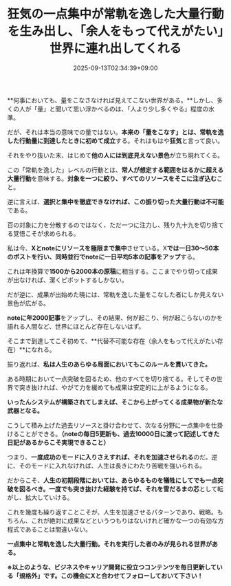 ﻿---
title: "狂気の一点集中が常軌を逸した大量行動を生み出し、「余人をもって代えがたい」世界に連れ出してくれる"
date: 2025-09-13T02:34:39+09:00
draft: false
---

**何事においても、量をこなさなければ見えてこない世界がある。**しかし、多くの人が「量」と聞いて思い浮かべるのは、「人より少し多くやる」程度の水準。

だが、それは本当の意味での量ではない。**本来の「量をこなす」とは、常軌を逸した行動量に到達したときに初めて成立**する。それはもはや**狂気**と言って良い。

それをやり抜いた末、はじめて**他の人には到底見えない景色**が立ち現れてくる。



この「常軌を逸した」レベルの行動とは、**常人が想定する範囲をはるかに超える大量行動**を意味する。**対象を一つに絞り、すべてのリソースをそこに注ぎ込む**こと。

逆に言えば、**選択と集中を徹底できなければ、この振り切った大量行動は不可能**である。

百の対象に力を分散するのではなく、ただ一つに注力し、残り九十九を切り捨てる覚悟こそが求められる。



私は今、**Xとnoteにリソースを極限まで集中**させている。X**では一日30～50本のポストを行い、同時並行でnoteに一日平均5本の記事をアップ**する。

これは年換算で**1500から2000本の原稿**に相当する。ここまでやり切って成果が出なければ、潔くピボットするしかない。

だが逆に、成果が出始めた暁には、常軌を逸した量をこなした者にしか見えない景色が広がる。

**noteに年2000記事**をアップし、その結果、何が起こり、何が起こらないのかを語れる人間など、世界にほとんど存在しないはず。

そこまで到達してこそ初めて、**代替不可能な存在（余人をもって代えがたい存在）**になれる。



振り返れば、**私は人生のあらゆる局面においてもこのルールを貫いてきた。**

ある時期において一点突破を図るため、他のすべてを切り捨てる。そしてその世界で突き抜ければ、やがて力を緩めても成果は安定的に上がるようになる。

**いったんシステムが構築されてしまえば、そこから上がってくる成果物が新たな武器となる。**

こうして積み上げた過去リソースと掛け合わせて、次なる分野に一点集中を仕掛けることができる。**（noteの毎日5更新も、過去10000日に渡って記述してきた日記があるからこそ実現できること）**



つまり、**一度成功のモードに入りさえすれば、それを加速させられる**のだ。逆に、そのモードに入れなければ、人生は長きにわたり苦戦を強いられる。

だからこそ、**人生の初期段階においては、あらゆるものを犠牲にしてでも一点突破を図るべき。**一度でも突き抜けた経験を持てば、それを**雪だるまの芯**として転がし、拡大していける。



これを幾度も繰り返すことこそが、人生を加速させるパターンであり、戦略。もちろん、これが絶対に成果などというつもりはないけれど確かな一つの有効な方程式であることは間違いない。

**一点集中と常軌を逸した大量行動。それを実行した者のみが見られる世界がある。**



**※以上のような、ビジネスやキャリア開発に役立つコンテンツを毎日更新している「規格外」です。この機会にXと合わせてフォローしておいて下さい！**